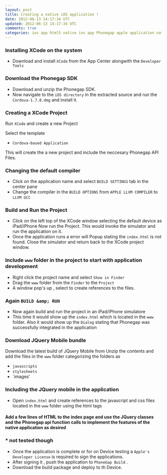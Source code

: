 ```yaml
---           
layout: post
title: Creating a native iOS application !
date: 2012-06-13 14:17:34 UTC
updated: 2012-06-13 14:17:34 UTC
comments: true
categories: ios app html5 native ios app Phonegap apple application natiive ios app ios html phonegap app ios native application
---
```


### Installing XCode on the system

*   Download and install `XCode` from the App Center alongwith the `Developer Tools`

### Download the Phonegap SDK

*   Download and unzip the Phonegap SDK.
*   Now navigate to the `iOS directory` in the extracted source and run the `Cordova-1.7.0.dmg` and install it.

### Creating a XCode Project

Run `XCode` and create a new Project

Select the template 

*   `Cordova-based Application`

This will create the a new project and include the neccesary Phonegap API Files.

### Changing the default compiler

*   Click on the application name and select `BUILD SETTINGS` tab in the center pane
*   Change the compiler in the `BUILD OPTIONS` from `APPLE LLVM COMPILER` to `LLVM GCC`

### Build and Run the Project

*   Click on the left top of the XCode window selecting the default device as iPad/iPhone Now run the Project. This would invoke the simulator and run the application on it.
*   Once the application runs a error will Popup stating the `index.html` is not found. Close the simulator and return back to the XCode project window.

### Include `www` folder in the project to start with application development

*   Right click the project name and select `Show in Finder`
*   Drag the `www` folder from the `Finder` to the `Project`
*   A window pop's up , select to create references to the files.

### Again `BUILD &amp; RUN` 

*   Now again build and run the project in an iPad/iPhone simulatore
*   This time it would show up the `index.html` which is located in the `www` folder. Also it would show up the `Dialog` stating that Phonegap was successfully integrated in the application

### Download JQuery Mobile bundle

Download the latest build of JQuery Mobile from  Unzip the contents and add the files in the `www` folder categorizing the folders as 

*   `javascripts`
*   `stylesheets`
*   `images'

### Including the JQuery mobile in the application

*   Open `index.html` and create references to the javascript and css files located in the `www` folder using the html tags

#### Add a few lines of HTML to the index page and use the JQuery classes and the Phonegap api function calls to implement the features of the native application as desired 


### * not tested though

*   Once the application is complete or for on Device testing a `Apple's Developer License` is required to sign the applications.
*   After signing it , push the application to `PhoneGap Build` .
*   Download the build package and deploy to th Device.  